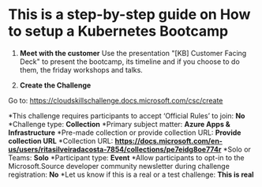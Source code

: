 # This is a step-by-step guide on How to setup a Kubernetes Bootcamp

1. **Meet with the customer**
Use the presentation "[KB] Customer Facing Deck" to present the bootcamp, its timeline and if you choose to do them, the friday workshops and talks.

2. **Create the Challenge**

Go to: https://cloudskillschallenge.docs.microsoft.com/csc/create

*This challenge requires participants to accept ‘Official Rules’ to join: **No**
*Challenge type: **Collection**
*Primary subject matter: **Azure Apps & Infrastructure**
*Pre-made collection or provide collection URL: **Provide collection URL**
*Collection URL: **https://docs.microsoft.com/en-us/users/ritasilveiradacosta-7854/collections/pe7eidg8oe774r**
*Solo or Teams: **Solo**
*Participant type: **Event**
*Allow participants to opt-in to the Microsoft.Source developer community newsletter during challenge registration: **No**
*Let us know if this is a real or a test challenge: **This is real**
  

